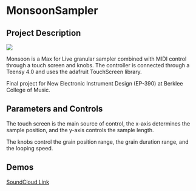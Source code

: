 # MonsoonSampler

## Project Description 

![](Images/IMG_2092.png)

Monsoon is a Max for Live granular sampler combined with MIDI control through a touch screen and knobs. The controller is connected through a Teensy 4.0 and uses the adafruit TouchScreen library. 

Final project for New Electronic Instrument Design (EP-390) at Berklee College of Music.

## Parameters and Controls

The touch screen is the main source of control, the x-axis determines the sample position, and the y-axis controls the sample length. 

The knobs control the grain position range, the grain duration range, and the looping speed. 

## Demos

[SoundCloud Link](https://soundcloud.com/user-67320085-103319864/sets/monsoon-sampler-demos/s-51QF0I8rfpf?si=dcee7567c26a45a882c6ec3f21fdaa58&utm_source=clipboard&utm_medium=text&utm_campaign=social_sharing)




